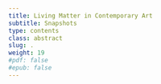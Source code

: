 ```yaml
---
title: Living Matter in Contemporary Art
subtitle: Snapshots
type: contents
class: abstract
slug: .
weight: 19
#pdf: false
#epub: false
---
```

